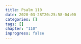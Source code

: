 ```yaml
---
title: Psalm 110
date: 2020-03-28T20:25:58-04:00
categories: []
tags: []
chapter: "110"
inprogress: false
---
```


